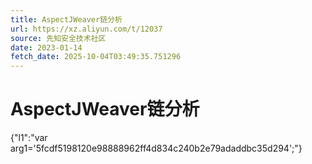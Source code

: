 ```yaml
---
title: AspectJWeaver链分析
url: https://xz.aliyun.com/t/12037
source: 先知安全技术社区
date: 2023-01-14
fetch_date: 2025-10-04T03:49:35.751296
---
```


# AspectJWeaver链分析

{"l1":"var arg1='5fcdf5198120e98888962ff4d834c240b2e79adaddbc35d294';"}